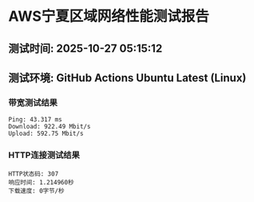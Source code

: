 # AWS宁夏区域网络性能测试报告
## 测试时间: 2025-10-27 05:15:12
## 测试环境: GitHub Actions Ubuntu Latest (Linux)

### 带宽测试结果
```
Ping: 43.317 ms
Download: 922.49 Mbit/s
Upload: 592.75 Mbit/s
```

### HTTP连接测试结果
```
HTTP状态码: 307
响应时间: 1.214960秒
下载速度: 0字节/秒
```


